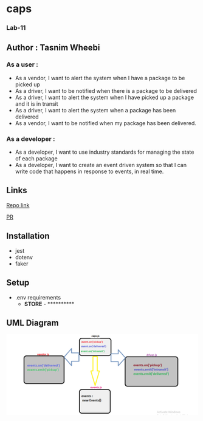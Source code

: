 # caps

### Lab-11 

## Author : Tasnim Wheebi

### As a user :
* As a vendor, I want to alert the system when I have a package to be picked up
* As a driver, I want to be notified when there is a package to be delivered
* As a driver, I want to alert the system when I have picked up a package and it is in transit
* As a driver, I want to alert the system when a package has been delivered
* As a vendor, I want to be notified when my package has been delivered.

### As a developer :

* As a developer, I want to use industry standards for managing the state of each package
* As a developer, I want to create an event driven system so that I can write code that happens in response to events, in real time.

## Links

[Repo link]()


[PR]()


## Installation
  
  * jest
  * dotenv
  * faker


## **Setup**
* .env requirements
  * **STORE** - **********



## **UML Diagram**

![UML Diagram](1.PNG)
